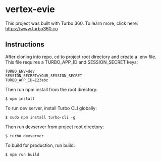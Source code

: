 # vertex-evie

This project was built with Turbo 360. To learn more, click here: https://www.turbo360.co

## Instructions
After cloning into repo, cd to project root directory and create a .env file. This file requires a TURBO_APP_ID and SESSION_SECRET keys:

```
TURBO_ENV=dev
SESSION_SECRET=YOUR_SESSION_SECRET
TURBO_APP_ID=123abc
```

Then run npm install from the root directory:

```
$ npm install
```

To run dev server, install Turbo CLI globally:

```
$ sudo npm install turbo-cli -g
```

Then run devserver from project root directory:

```
$ turbo devserver
```

To build for production, run build:

```
$ npm run build
```

